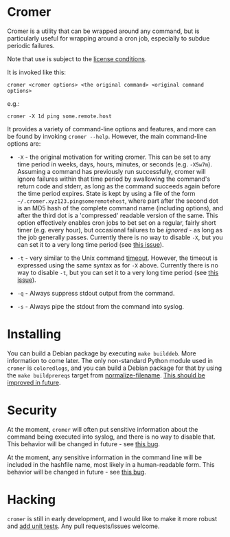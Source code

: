 # Cromer

Cromer is a utility that can be wrapped around any command, but is
particularly useful for wrapping around a cron job, especially to subdue
periodic failures.

Note that use is subject to the [license
conditions](https://github.com/andrewferrier/cromer/blob/master/LICENSE.txt).

It is invoked like this:

    cromer <cromer options> <the original command> <original command options>

e.g.:

    cromer -X 1d ping some.remote.host

It provides a variety of command-line options and features, and more can be
found by invoking `cromer --help`. However, the main command-line options are:

* `-X` - the original motivation for writing cromer. This can be set to any
  time period in weeks, days, hours, minutes, or seconds (e.g. `-X5w7m`).
  Assuming a command has previously run successfully, cromer will ignore
  failures within that time period by swallowing the command's return code and
  stderr, as long as the command succeeds again before the time period
  expires. State is kept by using a file of the form
  `~/.cromer.xyz123.pingsomeremotehost`, where part after the second dot is an
  MD5 hash of the complete command name (including options), and after the
  third dot is a 'compressed' readable version of the same. This option
  effectively enables cron jobs to bet set on a regular, fairly short timer
  (e.g. every hour), but occasional failures to be *ignored* - as long as the
  job generally passes. Currently there is no way to disable `-X`, but you can
  set it to a very long time period (see [this
  issue](https://github.com/andrewferrier/cromer/issues/11)).

* `-t` - very similar to the Unix command
  [timeout](http://man7.org/linux/man-pages/man1/timeout.1.html). However, the
  timeout is expressed using the same syntax as for `-X` above. Currently
  there is no way to disable `-t`, but you can set it to a very long time
  period (see [this
  issue](https://github.com/andrewferrier/cromer/issues/11)).

* `-q` - Always suppress stdout output from the command.

* `-s` - Always pipe the stdout from the command into syslog.

# Installing

You can build a Debian package by executing `make builddeb`. More information
to come later. The only non-standard Python module used in `cromer` is
`coloredlogs`, and you can build a Debian package for that by using the `make
buildprereqs` target from
[normalize-filename](https://github.com/andrewferrier/normalize-filename/blob/master/Makefile).
[This should be improved in
future](https://github.com/andrewferrier/cromer/issues/15).

# Security

At the moment, `cromer` will often put sensitive information about the command
being executed into syslog, and there is no way to disable that. This behavior
will be changed in future - see [this
bug](https://github.com/andrewferrier/cromer/issues/12).

At the moment, any sensitive information in the command line will be included
in the hashfile name, most likely in a human-readable form. This behavior will
be changed in future - see [this
bug](https://github.com/andrewferrier/cromer/issues/13).

# Hacking

`cromer` is still in early development, and I would like to make it more
robust and [add unit
tests](https://github.com/andrewferrier/cromer/issues/10). Any pull
requests/issues welcome.
